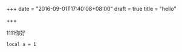 +++
date = "2016-09-01T17:40:08+08:00"
draft = true
title = "hello"

+++


1111你好

```
local a = 1
```
